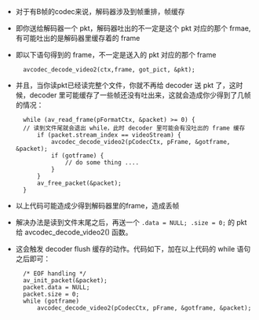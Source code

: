 * 对于有B帧的codec来说，解码器涉及到帧重排，帧缓存
* 即你送给解码器一个 pkt，解码器吐出的不一定是这个 pkt 对应的那个 frmae,有可能吐出的是解码器里缓存着的 frame
* 即以下语句得到的 frame，不一定是送入的 pkt 对应的那个 frame

		avcodec_decode_video2(ctx,frame, got_pict, &pkt);

* 并且，当你读pkt已经读完整个文件，你就不再给 decoder 送 pkt 了，这时候，decoder 里可能缓存了一些帧还没有吐出来，这就会造成你少得到了几帧的情况：
	
		while (av_read_frame(pFormatCtx, &packet) >= 0) { 
		// 读到文件尾就会退出 while，此时 decoder 里可能会有没吐出的 frame 缓存
			if (packet.stream_index == videoStream) {
				avcodec_decode_video2(pCodecCtx, pFrame, &gotframe, &packet);
				if (gotframe) {
					// do some thing ....
				}
			}
			av_free_packet(&packet);
		}

* 以上代码可能造成少得到解码器里的frame，造成丢帧
* 解决办法是读到文件末尾之后，再送一个 `.data = NULL; .size = 0;` 的 pkt 给 avcodec_decode_video2() 函数。
* 这会触发 decoder flush 缓存的动作。代码如下，加在以上代码的 while 语句之后即可：

		/* EOF handling */
		av_init_packet(&packet);
		packet.data = NULL;
		packet.size = 0;
		while (gotframe)
			avcodec_decode_video2(pCodecCtx, pFrame, &gotframe, &packet);